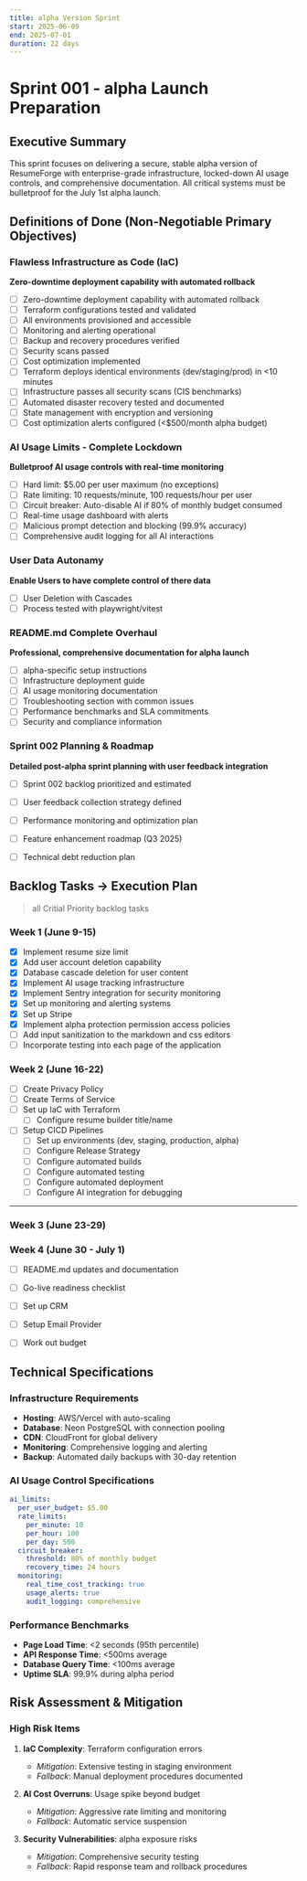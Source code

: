 ```yaml
---
title: alpha Version Sprint
start: 2025-06-09
end: 2025-07-01
duration: 22 days
---
```


# Sprint 001 - alpha Launch Preparation

## Executive Summary
This sprint focuses on delivering a secure, stable alpha version of ResumeForge with enterprise-grade infrastructure, locked-down AI usage controls, and comprehensive documentation. All critical systems must be bulletproof for the July 1st alpha launch.


## Definitions of Done (Non-Negotiable Primary Objectives)

### Flawless Infrastructure as Code (IaC)
**Zero-downtime deployment capability with automated rollback**
- [ ] Zero-downtime deployment capability with automated rollback
- [ ] Terraform configurations tested and validated
- [ ] All environments provisioned and accessible
- [ ] Monitoring and alerting operational
- [ ] Backup and recovery procedures verified
- [ ] Security scans passed
- [ ] Cost optimization implemented
- [ ] Terraform deploys identical environments (dev/staging/prod) in <10 minutes
- [ ] Infrastructure passes all security scans (CIS benchmarks)
- [ ] Automated disaster recovery tested and documented
- [ ] State management with encryption and versioning
- [ ] Cost optimization alerts configured (<$500/month alpha budget)

### AI Usage Limits - Complete Lockdown
**Bulletproof AI usage controls with real-time monitoring**
- [ ] Hard limit: $5.00 per user maximum (no exceptions)
- [ ] Rate limiting: 10 requests/minute, 100 requests/hour per user
- [ ] Circuit breaker: Auto-disable AI if 80% of monthly budget consumed
- [ ] Real-time usage dashboard with alerts
- [ ] Malicious prompt detection and blocking (99.9% accuracy)
- [ ] Comprehensive audit logging for all AI interactions

### User Data Autonamy
**Enable Users to have complete control of there data**
- [ ] User Deletion with Cascades
- [ ] Process tested with playwright/vitest

### README.md Complete Overhaul
**Professional, comprehensive documentation for alpha launch**
- [ ] alpha-specific setup instructions
- [ ] Infrastructure deployment guide
- [ ] AI usage monitoring documentation
- [ ] Troubleshooting section with common issues
- [ ] Performance benchmarks and SLA commitments
- [ ] Security and compliance information

### Sprint 002 Planning & Roadmap
**Detailed post-alpha sprint planning with user feedback integration**
- [ ] Sprint 002 backlog prioritized and estimated
- [ ] User feedback collection strategy defined
- [ ] Performance monitoring and optimization plan
- [ ] Feature enhancement roadmap (Q3 2025)
- [ ] Technical debt reduction plan


##  Backlog Tasks -> Execution Plan
> all Critial Priority backlog tasks
### Week 1 (June 9-15)
- [x] Implement resume size limit
- [x] Add user account deletion capability
- [x] Database cascade deletion for user content
- [x] Implement AI usage tracking infrastructure
- [x] Implement Sentry integration for security monitoring
- [x] Set up monitoring and alerting systems
- [x] Set up Stripe
- [x] Implement alpha protection permission access policies
- [ ] Add input sanitization to the markdown and css editors
- [ ] Incorporate testing into each page of the application

### Week 2 (June 16-22)
- [ ] Create Privacy Policy
- [ ] Create Terms of Service
- [ ] Set up IaC with Terraform
  - [ ] Configure resume builder title/name
- [ ] Setup CICD Pipelines
  - [ ] Set up environments (dev, staging, production, alpha)
  - [ ] Configure Release Strategy
  - [ ] Configure automated builds
  - [ ] Configure automated testing
  - [ ] Configure automated deployment
  - [ ] Configure AI integration for debugging
---


### Week 3 (June 23-29)



### Week 4 (June 30 - July 1)
- [ ] README.md updates and documentation
- [ ] Go-live readiness checklist
- [ ] Set up CRM
- [ ] Setup Email Provider
- [ ] Work out budget


## Technical Specifications

### Infrastructure Requirements
- **Hosting**: AWS/Vercel with auto-scaling
- **Database**: Neon PostgreSQL with connection pooling
- **CDN**: CloudFront for global delivery
- **Monitoring**: Comprehensive logging and alerting
- **Backup**: Automated daily backups with 30-day retention

### AI Usage Control Specifications
```yaml
ai_limits:
  per_user_budget: $5.00
  rate_limits:
    per_minute: 10
    per_hour: 100
    per_day: 500
  circuit_breaker:
    threshold: 80% of monthly budget
    recovery_time: 24 hours
  monitoring:
    real_time_cost_tracking: true
    usage_alerts: true
    audit_logging: comprehensive
```

### Performance Benchmarks
- **Page Load Time**: <2 seconds (95th percentile)
- **API Response Time**: <500ms average
- **Database Query Time**: <100ms average
- **Uptime SLA**: 99.9% during alpha period

## Risk Assessment & Mitigation

### High Risk Items
1. **IaC Complexity**: Terraform configuration errors
   - *Mitigation*: Extensive testing in staging environment
   - *Fallback*: Manual deployment procedures documented

2. **AI Cost Overruns**: Usage spike beyond budget
   - *Mitigation*: Aggressive rate limiting and monitoring
   - *Fallback*: Automatic service suspension

3. **Security Vulnerabilities**: alpha exposure risks
   - *Mitigation*: Comprehensive security testing
   - *Fallback*: Rapid response team and rollback procedures
